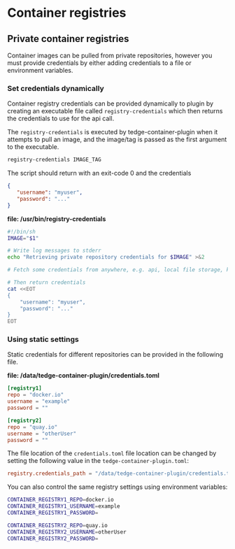 # Container registries

## Private container registries

Container images can be pulled from private repositories, however you must provide credentials by either adding credentials to a file or environment variables.

### Set credentials dynamically

Container registry credentials can be provided dynamically to plugin by creating an executable file called `registry-credentials` which then returns the credentials to use for the api call.


The `registry-credentials` is executed by tedge-container-plugin when it attempts to pull an image, and the image/tag is passed as the first argument to the executable.

```sh
registry-credentials IMAGE_TAG
```

The script should return with an exit-code 0 and the credentials

```json
{
   "username": "myuser",
   "password": "..."
}
```

**file: /usr/bin/registry-credentials**

```sh
#!/bin/sh
IMAGE="$1"

# Write log messages to stderr
echo "Retrieving private repository credentials for $IMAGE" >&2

# Fetch some credentials from anywhere, e.g. api, local file storage, keychain etc.

# Then return credentials
cat <<EOT
{
    "username": "myuser",
    "password": "..."
}
EOT
```

### Using static settings

Static credentials for different repositories can be provided in the following file.

**file: /data/tedge-container-plugin/credentials.toml**

```toml
[registry1]
repo = "docker.io"
username = "example"
password = ""

[registry2]
repo = "quay.io"
username = "otherUser"
password = ""
```

The file location of the `credentials.toml` file location can be changed by setting the following value in the `tedge-container-plugin.toml`:

```toml
registry.credentials_path = "/data/tedge-container-plugin/credentials.toml"
```

You can also control the same registry settings using environment variables:

```sh
CONTAINER_REGISTRY1_REPO=docker.io
CONTAINER_REGISTRY1_USERNAME=example
CONTAINER_REGISTRY1_PASSWORD=

CONTAINER_REGISTRY2_REPO=quay.io
CONTAINER_REGISTRY2_USERNAME=otherUser
CONTAINER_REGISTRY2_PASSWORD=
```

